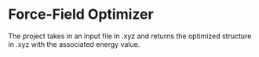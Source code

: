 # Force-Field Optimizer
The project takes in an input file in .xyz and returns the optimized structure in .xyz with the associated energy value.
